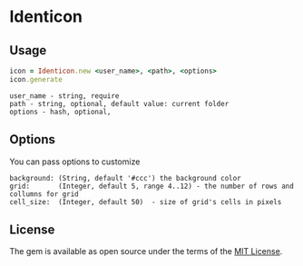 # Identicon

## Usage
```ruby
icon = Identicon.new <user_name>, <path>, <options>
icon.generate
```
    user_name - string, require
    path - string, optional, default value: current folder
    options - hash, optional, 

## Options

You can pass options to customize

    background: (String, default '#ccc') the background color
    grid:       (Integer, default 5, range 4..12) - the number of rows and collumns for grid
    cell_size:  (Integer, default 50)  - size of grid's cells in pixels


## License

The gem is available as open source under the terms of the [MIT License](https://opensource.org/licenses/MIT).

